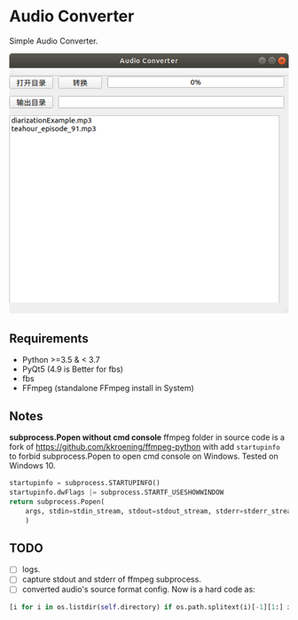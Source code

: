 # Audio Converter
Simple Audio Converter.

![](art/screenshot.png)

## Requirements
- Python >=3.5 & < 3.7
- PyQt5 (4.9 is Better for fbs)
- fbs
- FFmpeg (standalone FFmpeg install in System)

## Notes
**subprocess.Popen without cmd console**
ffmpeg folder in source code is a fork of https://github.com/kkroening/ffmpeg-python with add `startupinfo` to forbid subprocess.Popen to open cmd console on Windows.
Tested on Windows 10.
```python
startupinfo = subprocess.STARTUPINFO()
startupinfo.dwFlags |= subprocess.STARTF_USESHOWWINDOW
return subprocess.Popen(
    args, stdin=stdin_stream, stdout=stdout_stream, stderr=stderr_stream, startupinfo=startupinfo
    )
```

## TODO
- [ ] logs.
- [ ] capture stdout and stderr of ffmpeg subprocess.
- [ ] converted audio's source format config. Now is a hard code as:
```python
[i for i in os.listdir(self.directory) if os.path.splitext(i)[-1][1:] in ['wma', 'mp3']])
``` 